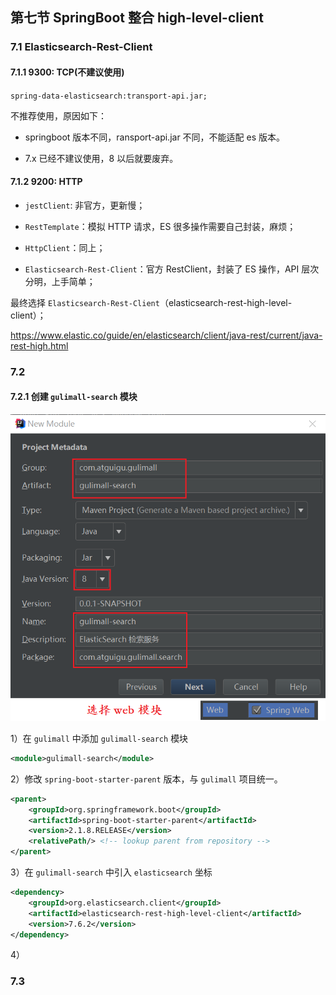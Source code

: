 ## 第七节 SpringBoot 整合 high-level-client



### 7.1 Elasticsearch-Rest-Client

#### 7.1.1 9300: TCP(不建议使用)

`spring-data-elasticsearch:transport-api.jar;`

不推荐使用，原因如下：

* springboot 版本不同，ransport-api.jar 不同，不能适配 es 版本。

* 7.x 已经不建议使用，8 以后就要废弃。

#### 7.1.2 9200: HTTP

* `jestClient`: 非官方，更新慢；

* `RestTemplate`：模拟 HTTP 请求，ES 很多操作需要自己封装，麻烦；

* `HttpClient`：同上；

* `Elasticsearch-Rest-Client`：官方 RestClient，封装了 ES 操作，API 层次分明，上手简单；

最终选择 `Elasticsearch-Rest-Client`（elasticsearch-rest-high-level-client）； 

https://www.elastic.co/guide/en/elasticsearch/client/java-rest/current/java-rest-high.html

### 7.2 

#### 7.2.1 创建 `gulimall-search` 模块

<img src="./img23/15-gulimall-search-module.png" >

1）在 `gulimall` 中添加 `gulimall-search` 模块

```xml
<module>gulimall-search</module>
```

2）修改 `spring-boot-starter-parent` 版本，与 `gulimall` 项目统一。

```xml
<parent>
	<groupId>org.springframework.boot</groupId>
	<artifactId>spring-boot-starter-parent</artifactId>
	<version>2.1.8.RELEASE</version>
	<relativePath/> <!-- lookup parent from repository -->
</parent>
```

3）在 `gulimall-search` 中引入 `elasticsearch` 坐标

```xml
<dependency>
	<groupId>org.elasticsearch.client</groupId>
	<artifactId>elasticsearch-rest-high-level-client</artifactId>
	<version>7.6.2</version>
</dependency>
```

4）


### 7.3 